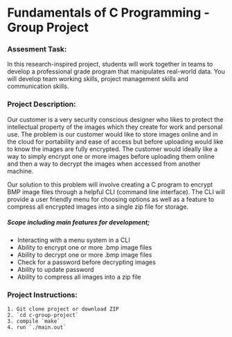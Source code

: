 Fundamentals of C Programming - Group Project
=============================================

### Assesment Task:

In this research-inspired project, students will work together in teams to develop a professional grade program that manipulates real-world data. You will develop team working skills, project management skills and communication skills.

### Project Description:

Our customer is a very security conscious designer who likes to protect the intellectual property of the images which they create for work and personal use. The problem is our customer would like to store images online and in the cloud for portability and ease of access but before uploading would like to know the images are fully encrypted. The customer would ideally like a way to simply encrypt one or more images before uploading them online and then a way to decrypt the images when accessed from another machine.

Our solution to this problem will involve creating a C program to encrypt BMP image files through a helpful CLI (command line interface). The CLI will provide a user friendly menu for choosing options as well as a feature to compress all encrypted images into a single zip file for storage.

##### Scope including main features for development;
 
* Interacting with a menu system in a CLI
* Ability to encrypt one or more .bmp image files
* Ability to decrypt one or more .bmp image files
* Check for a password before decrypting  images
* Ability to update password
* Ability to compress all images into a zip file


### Project Instructions:

    1. Git clone project or download ZIP
    2. `cd c-group-project`
    3. compile `make`
    4. run `./main.out`

